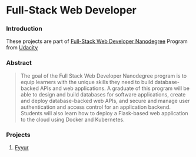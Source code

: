 # Full-Stack Web Developer

### Introduction
These projects are part of [Full-Stack Web Developer Nanodegree](https://www.udacity.com/course/full-stack-web-developer-nanodegree--nd0044) Program from [Udacity](https://www.udacity.com/)

### Abstract
> The goal of the Full Stack Web Developer Nanodegree program is to equip learners with the unique skills they need to build database-backed APIs and web applications. A graduate of this program will be able to design and build databases for software applications, create and deploy database-backed web APIs, and secure and manage user authentication and access control for an application backend. Students will also learn how to deploy a Flask-based web application to the cloud using Docker and Kubernetes.

### Projects
1. [Fyyur](https://github.com/Fabio-Ottaviani-Dev/FSWD/tree/master/projects/01_fyyur)

